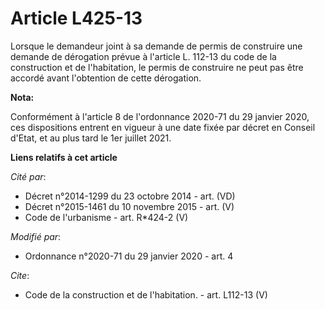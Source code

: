 # Article L425-13

Lorsque le demandeur joint à sa demande de permis de construire une demande de dérogation prévue à l'article L. 112-13 du
code de la construction et de l'habitation, le permis de construire ne peut pas être accordé avant l'obtention de cette
dérogation.

**Nota:**

Conformément à l'article 8 de l'ordonnance 2020-71 du 29 janvier 2020, ces dispositions entrent en vigueur à une date fixée
par décret en Conseil d'Etat, et au plus tard le 1er juillet 2021.

**Liens relatifs à cet article**

_Cité par_:

  - Décret n°2014-1299 du 23 octobre 2014 - art. (VD)
  - Décret n°2015-1461 du 10 novembre 2015 - art. (V)
  - Code de l'urbanisme - art. R*424-2 (V)

_Modifié par_:

  - Ordonnance n°2020-71 du 29 janvier 2020 - art. 4

_Cite_:

  - Code de la construction et de l'habitation. - art. L112-13 (V)
